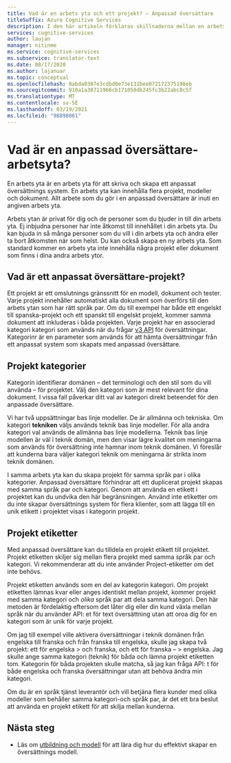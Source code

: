 ```yaml
---
title: Vad är en arbets yta och ett projekt? – Anpassad översättare
titleSuffix: Azure Cognitive Services
description: I den här artikeln förklaras skillnaderna mellan en arbets yta och ett projekt samt projekt kategorier och etiketter för tjänsten Custom Translator.
services: cognitive-services
author: laujan
manager: nitinme
ms.service: cognitive-services
ms.subservice: translator-text
ms.date: 08/17/2020
ms.author: lajanuar
ms.topic: conceptual
ms.openlocfilehash: 0abda0307e3cdbd0e73e131bee072172375198eb
ms.sourcegitcommit: 910a1a38711966cb171050db245fc3b22abc8c5f
ms.translationtype: MT
ms.contentlocale: sv-SE
ms.lasthandoff: 03/19/2021
ms.locfileid: "98898061"
---
```

# <a name="what-is-a-custom-translator-workspace"></a>Vad är en anpassad översättare-arbetsyta?

En arbets yta är en arbets yta för att skriva och skapa ett anpassat översättnings system. En arbets yta kan innehålla flera projekt, modeller och dokument. Allt arbete som du gör i en anpassad översättare är inuti en angiven arbets yta.

Arbets ytan är privat för dig och de personer som du bjuder in till din arbets yta. Ej inbjudna personer har inte åtkomst till innehållet i din arbets yta. Du kan bjuda in så många personer som du vill i din arbets yta och ändra eller ta bort åtkomsten när som helst. Du kan också skapa en ny arbets yta. Som standard kommer en arbets yta inte innehålla några projekt eller dokument som finns i dina andra arbets ytor.

## <a name="what-is-a-custom-translator-project"></a>Vad är ett anpassat översättare-projekt?

Ett projekt är ett omslutnings gränssnitt för en modell, dokument och tester. Varje projekt innehåller automatiskt alla dokument som överförs till den arbets ytan som har rätt språk par. Om du till exempel har både ett engelskt till spanska-projekt och ett spanskt till engelskt projekt, kommer samma dokument att inkluderas i båda projekten. Varje projekt har en associerad kategori kategori som används när du frågar [v3 API](../reference/v3-0-translate.md?tabs=curl) för översättningar. Kategorinr är en parameter som används för att hämta översättningar från ett anpassat system som skapats med anpassad översättare.

## <a name="project-categories"></a>Projekt kategorier

Kategorin identifierar domänen – det terminologi och den stil som du vill använda – för projektet. Välj den kategori som är mest relevant för dina dokument. I vissa fall påverkar ditt val av kategori direkt beteendet för den anpassade översättare.

Vi har två uppsättningar bas linje modeller. De är allmänna och tekniska. Om kategori **tekniken** väljs används teknik bas linje modeller. För alla andra kategori val används de allmänna bas linje modellerna. Teknik bas linje modellen är väl i teknik domän, men den visar lägre kvalitet om meningarna som används för översättning inte hamnar inom teknik domänen. Vi föreslår att kunderna bara väljer kategori teknik om meningarna är strikta inom teknik domänen.

I samma arbets yta kan du skapa projekt för samma språk par i olika kategorier. Anpassad översättare förhindrar att ett duplicerat projekt skapas med samma språk par och kategori. Genom att använda en etikett i projektet kan du undvika den här begränsningen. Använd inte etiketter om du inte skapar översättnings system för flera klienter, som att lägga till en unik etikett i projektet visas i kategorin projekt.

## <a name="project-labels"></a>Projekt etiketter

Med anpassad översättare kan du tilldela en projekt etikett till projektet. Projekt etiketten skiljer sig mellan flera projekt med samma språk par och kategori. Vi rekommenderar att du inte använder Project-etiketter om det inte behövs.

Projekt etiketten används som en del av kategorin kategori. Om projekt etiketten lämnas kvar eller anges identiskt mellan projekt, kommer projekt med samma kategori och *olika* språk par att dela samma kategori. Den här metoden är fördelaktig eftersom det låter dig eller din kund växla mellan språk när du använder API: et för text översättning utan att oroa dig för en kategori som är unik för varje projekt.

Om jag till exempel ville aktivera översättningar i teknik domänen från engelska till franska och från franska till engelska, skulle jag skapa två projekt: ett för engelska \> och franska, och ett för franska – \> engelska. Jag skulle ange samma kategori (teknik) för båda och lämna projekt etiketten tom. Kategorin för båda projekten skulle matcha, så jag kan fråga API: t för både engelska och franska översättningar utan att behöva ändra min kategori.

Om du är en språk tjänst leverantör och vill betjäna flera kunder med olika modeller som behåller samma kategori-och språk par, är det ett bra beslut att använda en projekt etikett för att skilja mellan kunderna.

## <a name="next-steps"></a>Nästa steg

- Läs om [utbildning och modell](training-and-model.md) för att lära dig hur du effektivt skapar en översättnings modell.